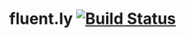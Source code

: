# fluent.ly [![Build Status](https://travis-ci.org/SpartanRefactoring/fluent.ly.svg?branch=master)](https://travis-ci.org/SpartanRefactoring/fluent.ly)
